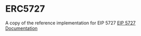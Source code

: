 # ERC5727
A copy of the reference implementation for EIP 5727
[EIP 5727 Documentation](https://github.com/ethereum/EIPs/blob/master/EIPS/eip-5727.md)
